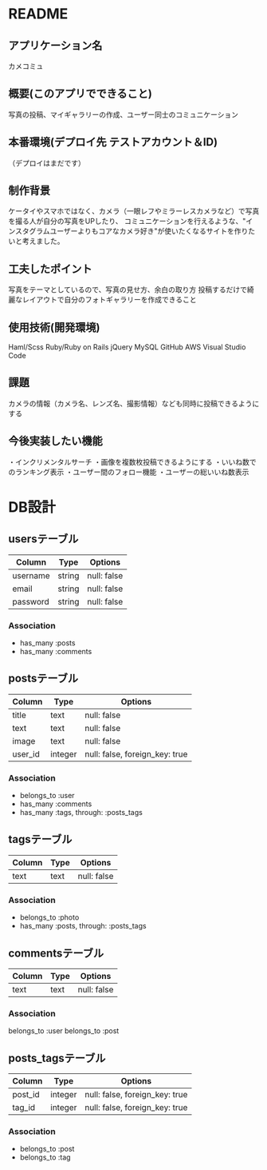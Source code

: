 # README
## アプリケーション名
カメコミュ
##  概要(このアプリでできること)
写真の投稿、マイギャラリーの作成、ユーザー同士のコミュニケーション
## 本番環境(デプロイ先 テストアカウント＆ID)
（デプロイはまだです）
## 制作背景
ケータイやスマホではなく、カメラ（一眼レフやミラーレスカメラなど）で写真を撮る人が自分の写真をUPしたり、
コミュニケーションを行えるような、"インスタグラムユーザーよりもコアなカメラ好き"が使いたくなるサイトを作りたいと考えました。
## 工夫したポイント
写真をテーマとしているので、写真の見せ方、余白の取り方
投稿するだけで綺麗なレイアウトで自分のフォトギャラリーを作成できること
## 使用技術(開発環境)
Haml/Scss
Ruby/Ruby on Rails
jQuery
MySQL
GitHub
AWS
Visual Studio Code
## 課題
カメラの情報（カメラ名、レンズ名、撮影情報）なども同時に投稿できるようにする

## 今後実装したい機能
・インクリメンタルサーチ
・画像を複数枚投稿できるようにする
・いいね数でのランキング表示
・ユーザー間のフォロー機能
・ユーザーの総いいね数表示
# DB設計


<!-- ⇒どんな課題や不便なことを解決するためにこのアプリを作ったのか。
・DEMO(gifで動画や写真を貼って、ビューのイメージを掴んでもらいます)
⇒特に、デプロイがまだできていない場合はDEMOをつけることで見た目を企業側に伝えることができます。 -->





## usersテーブル
|Column|Type|Options|
|------|----|-------|
|username|string|null: false|
|email|string|null: false|
|password|string|null: false|
### Association
- has_many :posts
- has_many :comments


## postsテーブル
|Column|Type|Options|
|------|----|-------|
|title|text|null: false|
|text|text|null: false|
|image|text|null: false|
|user_id|integer|null: false, foreign_key: true|
### Association
- belongs_to :user
- has_many :comments
- has_many :tags, through: :posts_tags



## tagsテーブル
|Column|Type|Options|
|------|----|-------|
|text|text|null: false|
### Association
- belongs_to :photo
- has_many :posts, through: :posts_tags


## commentsテーブル
|Column|Type|Options|
|------|----|-------|
|text|text|null: false|
### Association
belongs_to :user
belongs_to :post


## posts_tagsテーブル
|Column|Type|Options|
|------|----|-------|
|post_id|integer|null: false, foreign_key: true|
|tag_id|integer|null: false, foreign_key: true|
### Association
- belongs_to :post
- belongs_to :tag
